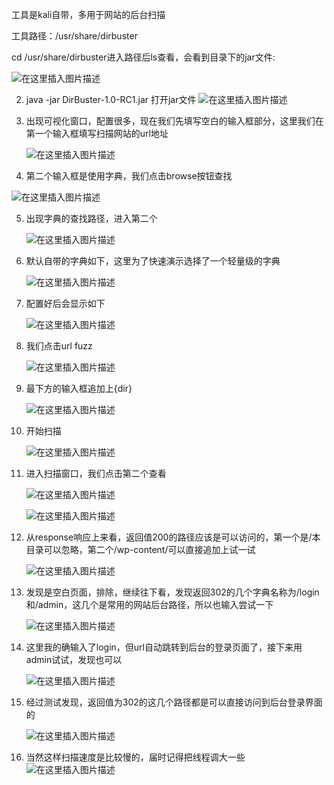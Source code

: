 工具是kali自带，多用于网站的后台扫描

工具路径：/usr/share/dirbuster

cd /usr/share/dirbuster进入路径后ls查看，会看到目录下的jar文件:

![在这里插入图片描述](https://img-blog.csdnimg.cn/20200128105941938.png?x-oss-process=image/watermark,type_ZmFuZ3poZW5naGVpdGk,shadow_10,text_aHR0cHM6Ly9ibG9nLmNzZG4ubmV0L0RlZWVlbGV0ZQ==,size_16,color_FFFFFF,t_70)


2. java -jar DirBuster-1.0-RC1.jar 打开jar文件
  ![在这里插入图片描述](https://img-blog.csdnimg.cn/20200128110205418.png?x-oss-process=image/watermark,type_ZmFuZ3poZW5naGVpdGk,shadow_10,text_aHR0cHM6Ly9ibG9nLmNzZG4ubmV0L0RlZWVlbGV0ZQ==,size_16,color_FFFFFF,t_70)

  

3. 出现可视化窗口，配置很多，现在我们先填写空白的输入框部分，这里我们在第一个输入框填写扫描网站的url地址

   ![在这里插入图片描述](https://img-blog.csdnimg.cn/20200128110611807.png?x-oss-process=image/watermark,type_ZmFuZ3poZW5naGVpdGk,shadow_10,text_aHR0cHM6Ly9ibG9nLmNzZG4ubmV0L0RlZWVlbGV0ZQ==,size_16,color_FFFFFF,t_70)

4. 第二个输入框是使用字典，我们点击browse按钮查找
  

  ![在这里插入图片描述](https://img-blog.csdnimg.cn/20200128110715996.png?x-oss-process=image/watermark,type_ZmFuZ3poZW5naGVpdGk,shadow_10,text_aHR0cHM6Ly9ibG9nLmNzZG4ubmV0L0RlZWVlbGV0ZQ==,size_16,color_FFFFFF,t_70)

5. 出现字典的查找路径，进入第二个

   ![在这里插入图片描述](https://img-blog.csdnimg.cn/20200128110838839.png?x-oss-process=image/watermark,type_ZmFuZ3poZW5naGVpdGk,shadow_10,text_aHR0cHM6Ly9ibG9nLmNzZG4ubmV0L0RlZWVlbGV0ZQ==,size_16,color_FFFFFF,t_70)

6. 默认自带的字典如下，这里为了快速演示选择了一个轻量级的字典

   ![在这里插入图片描述](https://img-blog.csdnimg.cn/20200128110953772.png?x-oss-process=image/watermark,type_ZmFuZ3poZW5naGVpdGk,shadow_10,text_aHR0cHM6Ly9ibG9nLmNzZG4ubmV0L0RlZWVlbGV0ZQ==,size_16,color_FFFFFF,t_70)

7. 配置好后会显示如下

   ![在这里插入图片描述](https://img-blog.csdnimg.cn/20200128111123839.png?x-oss-process=image/watermark,type_ZmFuZ3poZW5naGVpdGk,shadow_10,text_aHR0cHM6Ly9ibG9nLmNzZG4ubmV0L0RlZWVlbGV0ZQ==,size_16,color_FFFFFF,t_70)

8. 我们点击url fuzz

   ![在这里插入图片描述](https://img-blog.csdnimg.cn/20200128111226709.png?x-oss-process=image/watermark,type_ZmFuZ3poZW5naGVpdGk,shadow_10,text_aHR0cHM6Ly9ibG9nLmNzZG4ubmV0L0RlZWVlbGV0ZQ==,size_16,color_FFFFFF,t_70)

9. 最下方的输入框追加上{dir}

   ![在这里插入图片描述](https://img-blog.csdnimg.cn/20200128111322843.png?x-oss-process=image/watermark,type_ZmFuZ3poZW5naGVpdGk,shadow_10,text_aHR0cHM6Ly9ibG9nLmNzZG4ubmV0L0RlZWVlbGV0ZQ==,size_16,color_FFFFFF,t_70)

10. 开始扫描

    ![在这里插入图片描述](https://img-blog.csdnimg.cn/20200128111347343.png?x-oss-process=image/watermark,type_ZmFuZ3poZW5naGVpdGk,shadow_10,text_aHR0cHM6Ly9ibG9nLmNzZG4ubmV0L0RlZWVlbGV0ZQ==,size_16,color_FFFFFF,t_70)

11. 进入扫描窗口，我们点击第二个查看

    ![在这里插入图片描述](https://img-blog.csdnimg.cn/20200128111641429.png?x-oss-process=image/watermark,type_ZmFuZ3poZW5naGVpdGk,shadow_10,text_aHR0cHM6Ly9ibG9nLmNzZG4ubmV0L0RlZWVlbGV0ZQ==,size_16,color_FFFFFF,t_70)

    ![在这里插入图片描述](https://img-blog.csdnimg.cn/20200128111813128.png?x-oss-process=image/watermark,type_ZmFuZ3poZW5naGVpdGk,shadow_10,text_aHR0cHM6Ly9ibG9nLmNzZG4ubmV0L0RlZWVlbGV0ZQ==,size_16,color_FFFFFF,t_70)

12. 从response响应上来看，返回值200的路径应该是可以访问的，第一个是/本目录可以忽略，第二个/wp-content/可以直接追加上试一试

    ![在这里插入图片描述](https://img-blog.csdnimg.cn/20200128112014925.png?x-oss-process=image/watermark,type_ZmFuZ3poZW5naGVpdGk,shadow_10,text_aHR0cHM6Ly9ibG9nLmNzZG4ubmV0L0RlZWVlbGV0ZQ==,size_16,color_FFFFFF,t_70)

13. 发现是空白页面，排除，继续往下看，发现返回302的几个字典名称为/login和/admin，这几个是常用的网站后台路径，所以也输入尝试一下

    ![在这里插入图片描述](https://img-blog.csdnimg.cn/20200128112248253.png?x-oss-process=image/watermark,type_ZmFuZ3poZW5naGVpdGk,shadow_10,text_aHR0cHM6Ly9ibG9nLmNzZG4ubmV0L0RlZWVlbGV0ZQ==,size_16,color_FFFFFF,t_70)

14. 这里我的确输入了login，但url自动跳转到后台的登录页面了，接下来用admin试试，发现也可以

    ![在这里插入图片描述](https://img-blog.csdnimg.cn/20200128112406213.png?x-oss-process=image/watermark,type_ZmFuZ3poZW5naGVpdGk,shadow_10,text_aHR0cHM6Ly9ibG9nLmNzZG4ubmV0L0RlZWVlbGV0ZQ==,size_16,color_FFFFFF,t_70)

15. 经过测试发现，返回值为302的这几个路径都是可以直接访问到后台登录界面的

    ![在这里插入图片描述](https://img-blog.csdnimg.cn/20200128112631607.png)

16. 当然这样扫描速度是比较慢的，届时记得把线程调大一些
    ![在这里插入图片描述](https://img-blog.csdnimg.cn/20200128112847622.png?x-oss-process=image/watermark,type_ZmFuZ3poZW5naGVpdGk,shadow_10,text_aHR0cHM6Ly9ibG9nLmNzZG4ubmV0L0RlZWVlbGV0ZQ==,size_16,color_FFFFFF,t_70)
